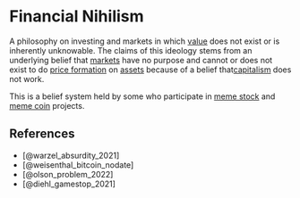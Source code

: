 # Financial Nihilism
A philosophy on investing and markets in which [value](../value.md) does not exist or is inherently unknowable. The claims of this ideology stems from an underlying belief that [markets](../market.md) have no purpose and cannot or does not exist to do [price formation](../price-formation.md) on [assets](../assets.md) because of a belief that[capitalism](capitalism.md) does not work.

This is a belief system held by some who participate in [meme stock](../meme-stock.md) and [meme coin](../memecoin.md) projects.

## References
* [@warzel_absurdity_2021]
* [@weisenthal_bitcoin_nodate]
* [@olson_problem_2022]
* [@diehl_gamestop_2021]